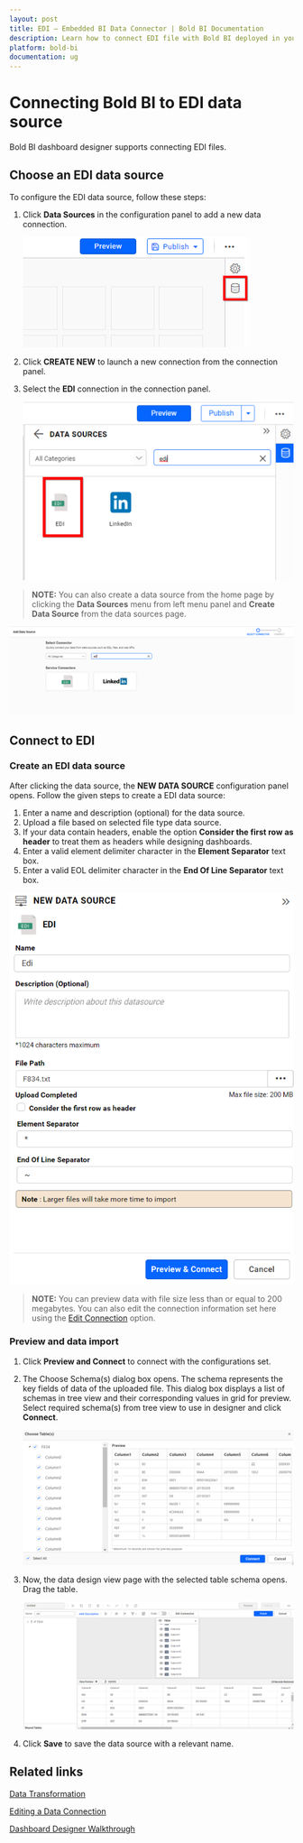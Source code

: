 ```yaml
---
layout: post
title: EDI – Embedded BI Data Connector | Bold BI Documentation
description: Learn how to connect EDI file with Bold BI deployed in your server and create data source for dashboard preparation.
platform: bold-bi
documentation: ug
---
```

 
# Connecting Bold BI to EDI data source
Bold BI dashboard designer supports connecting EDI files.

## Choose an EDI data source
To configure the EDI data source, follow these steps: 
1. Click **Data Sources** in the configuration panel to add a new data connection.

   ![Data source icon](/static/assets/embedded/working-with-datasource/data-connectors/images/common/DataSourcesIcon.png)

2. Click **CREATE NEW** to launch a new connection from the connection panel.
3. Select the **EDI** connection in the connection panel.

   ![Choose data source](/static/assets/embedded/working-with-datasource/data-connectors/images/Edi/ChooseDS.png)

> **NOTE:**  You can also create a data source from the home page by clicking the **Data Sources** menu from left menu panel and **Create Data Source** from the data sources page.

   ![Choose data source from server](/static/assets/embedded/working-with-datasource/data-connectors/images/Edi/ChooseDS_server.png)

## Connect to EDI
### Create an EDI data source
After clicking the data source, the **NEW DATA SOURCE** configuration panel opens. Follow the given steps to create a EDI data source: 
1.	Enter a name and description (optional) for the data source.
2.	Upload a file based on selected file type data source.
3.	If your data contain headers, enable the option **Consider the first row as header** to treat them as headers while designing dashboards.
4.	Enter a valid element delimiter character in the **Element Separator** text box.
5.	Enter a valid EOL delimiter character in the **End Of Line Separator** text box.

   ![EDI Connection](/static/assets/embedded/working-with-datasource/data-connectors/images/Edi/Edi_Connection.png)

> **NOTE:**  You can preview data with file size less than or equal to 200 megabytes. You can also edit the connection information set here using the [Edit Connection](/embedded-bi/working-with-data-source/editing-a-data-connection/) option.

### Preview and data import
1. Click **Preview and Connect** to connect with the configurations set.
2. The Choose Schema(s) dialog box opens. The schema represents the key fields of data of the uploaded file. This dialog box displays a list of schemas in tree view and their corresponding values in grid for preview. Select required schema(s) from tree view to use in designer and click **Connect**.

   ![Preview](/static/assets/embedded/working-with-datasource/data-connectors/images/Edi/Preview_Extract.png)

3. Now, the data design view page with the selected table schema opens. Drag the table.

   ![Query Editor](/static/assets/embedded/working-with-datasource/data-connectors/images/Edi/QueryEditor_Extract.png)

4. Click **Save** to save the data source with a relevant name.

## Related links
[Data Transformation](/embedded-bi/working-with-data-source/transforming-data/joining-table/)

[Editing a Data Connection](/embedded-bi/working-with-data-source/editing-a-data-connection/)   

[Dashboard Designer Walkthrough](/embedded-bi/getting-started/bold-bi-walk-through/)